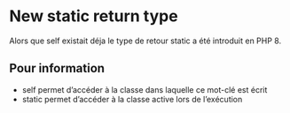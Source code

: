 # New static return type

Alors que self existait déja le type de retour static a été introduit en PHP 8.

## Pour information

 - self permet d’accéder à la classe dans laquelle ce mot-clé est écrit
 - static permet d’accéder à la classe active lors de l’exécution